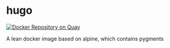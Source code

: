 # hugo

[![Docker Repository on Quay](https://quay.io/repository/statictrain/hugo/status "Docker Repository on Quay")](https://quay.io/repository/statictrain/hugo)

A lean docker image based on alpine, which contains pygments

